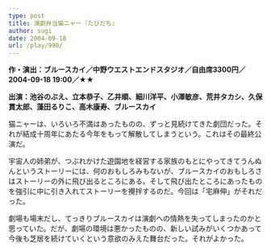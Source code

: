 ```yaml
---
type: post
title: 演劇弁当猫ニャー『たびだち』
author: sugi
date: 2004-09-18
url: /play/990/
---
```

**作・演出：ブルースカイ／中野ウエストエンドスタジオ／自由席3300円／2004-09-18 19:00／★★**

**出演：池谷のぶえ、立本恭子、乙井順、細川洋平、小澤敏彦、荒井タカシ、久保貫太郎、藻田るりこ、高木康寿、ブルースカイ**

猫ニャーは、いろいろ不満はあったものの、ずっと見続けてきた劇団だった。それが結成十周年にあたる今年をもって解散してしまうという。これはその最終公演だ。

宇宙人の姉弟が、つぶれかけた遊園地を経営する家族のもとにやってきてうんぬんというストーリーには、何のおもしろみもないが、ブルースカイのおもしろさはストーリーの外に飛び出るところにある。そして飛び出たところにあったものを強引に中に引き入れてストーリーを攪拌するのだ。今回は「宅麻伸」がそれだった。

劇場も場末だし、てっきりブルースカイは演劇への情熱を失ってしまったのかと思っていた。だが、劇場の環境は悪かったものの、新しい試みがいくつかあって今後も芝居を続けていくという意欲のみえた舞台だった。それがよかった。
